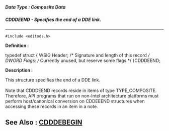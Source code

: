 ##### Data Type : Composite Data
##### CDDDEEND - Specifies the end of a DDE link.
---
```
#include <editods.h>
```

**Definition :**

typedef struct {
   WSIG  Header; /* Signature and length of this record */ 
   DWORD Flags;  /* Currently unused, but reserve some flags */
}CDDDEEND;

**Description :**

This structure specifies the end of a DDE link.<br>
<br>
Note that CDDDEEND records reside in items of type TYPE_COMPOSITE. Therefore, API programs that run on non-Intel architecture platforms must perform host/canonical conversion on CDDEEEND structures when accessing these records in an item in a note.


**See Also :**
[CDDDEBEGIN](/domino-c-api-docs/reference/Data/CDDDEBEGIN)
---
